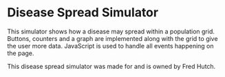 # Disease Spread Simulator

This simulator shows how a disease may spread within a population grid.  Buttons, counters and a graph are implemented along with the grid to give the user more data.  JavaScript is used to handle all events happening on the page.

This disease spread simulator was made for and is owned by Fred Hutch.
